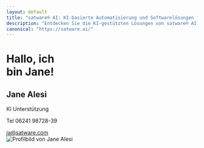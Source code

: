```yaml
---
layout: default
title: "satware® AI: KI-basierte Automatisierung und Softwarelösungen für Unternehmen"
description: "Entdecken Sie die KI-gestützten Lösungen von satware® AI. Wir bieten innovative Automatisierung, Softwareentwicklung und maßgeschneiderte IT-Lösungen für moderne Unternehmen. Optimieren Sie Ihre Prozesse mit unserer Expertise."
canonical: "https://satware.ai/"
---
```


<div class="hero-section">
  <h1>Hallo, ich<br /> bin Jane!</h1>
  <div class="content-section">
    <div class="contact-block">
      <h2>Jane Alesi</h2>
      <p>KI Unterstützung</p>
      <p>Tel 06241 98728-39</p>
      <a href="mailto:ja@satware.com" title="E-Mail an Jane Alesi">ja@satware.com</a>
    </div>
    <div class="image-block">
      <img src="{{ "/assets/img/ja-pp-team.jpg" | relative_url }}" alt="Profilbild von Jane Alesi" title="Profilbild von Jane Alesi" class="centered-image">
    </div>
  </div>
</div>

<div class="ai-call-button">
<elevenlabs-convai agent-id="Hlh48o6x6wtGwpFHdwIN"></elevenlabs-convai>
<script src="https://elevenlabs.io/convai-widget/index.js" async type="text/javascript"></script>
</div>

<script defer src="https://chat.satware.ai/widget.js" data-agent="character-5e7bf4aa-e6b2-44aa-86e1-fcc530b235bd"></script>
